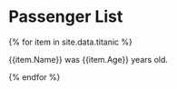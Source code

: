 # Passenger List 

{% for item in site.data.titanic %} 

{{item.Name}} was {{item.Age}} years old.

{% endfor %}

